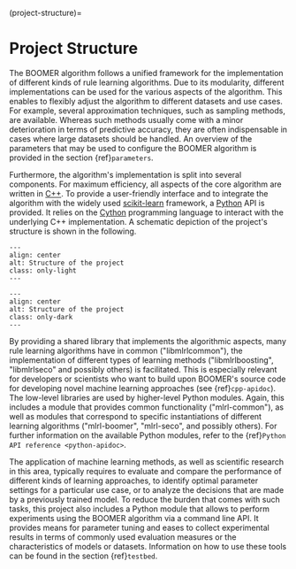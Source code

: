 (project-structure)=

# Project Structure

The BOOMER algorithm follows a unified framework for the implementation of different kinds of rule learning algorithms. Due to its modularity, different implementations can be used for the various aspects of the algorithm. This enables to flexibly adjust the algorithm to different datasets and use cases. For example, several approximation techniques, such as sampling methods, are available. Whereas such methods usually come with a minor deterioration in terms of predictive accuracy, they are often indispensable in cases where large datasets should be handled. An overview of the parameters that may be used to configure the BOOMER algorithm is provided in the section {ref}`parameters`.

Furthermore, the algorithm's implementation is split into several components. For maximum efficiency, all aspects of the core algorithm are written in [C++](https://en.wikipedia.org/wiki/C%2B%2B). To provide a user-friendly interface and to integrate the algorithm with the widely used [scikit-learn](https://scikit-learn.org) framework, a [Python](<https://en.wikipedia.org/wiki/Python_(programming_language)>) API is provided. It relies on the [Cython](https://en.wikipedia.org/wiki/Cython) programming language to interact with the underlying C++ implementation. A schematic depiction of the project's structure is shown in the following.

```{image} ../_static/project_structure_light.svg
---
align: center
alt: Structure of the project
class: only-light
---
```

```{image} ../_static/project_structure_dark.svg
---
align: center
alt: Structure of the project
class: only-dark
---
```

By providing a shared library that implements the algorithmic aspects, many rule learning algorithms have in common ("libmlrlcommon"), the implementation of different types of learning methods ("libmlrlboosting", "libmlrlseco" and possibly others) is facilitated. This is especially relevant for developers or scientists who want to build upon BOOMER's source code for developing novel machine learning approaches (see {ref}`cpp-apidoc`). The low-level libraries are used by higher-level Python modules. Again, this includes a module that provides common functionality ("mlrl-common"), as well as modules that correspond to specific instantiations of different learning algorithms ("mlrl-boomer", "mlrl-seco", and possibly others). For further information on the available Python modules, refer to the {ref}`Python API reference <python-apidoc>`.

The application of machine learning methods, as well as scientific research in this area, typically requires to evaluate and compare the performance of different kinds of learning approaches, to identify optimal parameter settings for a particular use case, or to analyze the decisions that are made by a previously trained model. To reduce the burden that comes with such tasks, this project also includes a Python module that allows to perform experiments using the BOOMER algorithm via a command line API. It provides means for parameter tuning and eases to collect experimental results in terms of commonly used evaluation measures or the characteristics of models or datasets. Information on how to use these tools can be found in the section {ref}`testbed`.
